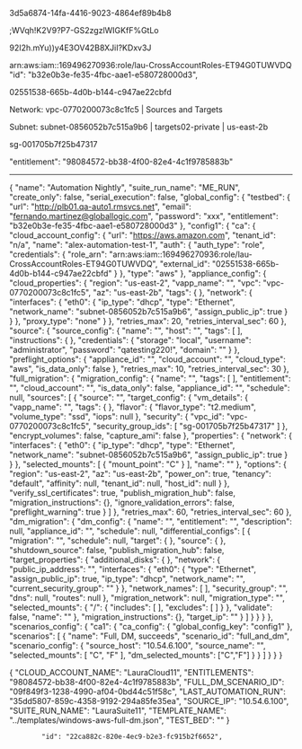 3d5a6874-14fa-4416-9023-4864ef89b4b8


;WVqh!K2V9?P7-GS2zgzlWIGKfF%GtLo

92I2h.mYu))y4E3OV42B8XJiI?KDxv3J

arn:aws:iam::169496270936:role/lau-CrossAccountRoles-ET94G0TUWVDQ
            "id": "b32e0b3e-fe35-4fbc-aae1-e580728000d3",

	
02551538-665b-4d0b-b144-c947ae22cbfd

Network: vpc-0770200073c8c1fc5 | Sources and Targets

Subnet: subnet-0856052b7c515a9b6 | targets02-private | us-east-2b

sg-001705b7f25b47317


"entitlement": "98084572-bb38-4f00-82e4-4c1f9785883b"



------------------------
{
  "name": "Automation Nightly",
  "suite_run_name": "ME_RUN",
  "create_only": false,
  "serial_execution": false,
  "global_config": {
    "testbed": {
      "url": "http://plb01.qa-auto1.rmsvcs.net",
      "email": "fernando.martinez@globallogic.com",
      "password": "xxx",
      "entitlement": "b32e0b3e-fe35-4fbc-aae1-e580728000d3"
    },
    "config1": {
      "ca": {
        "cloud_account_config": {
          "url": "https://aws.amazon.com",
          "tenant_id": "n/a",
          "name": "alex-automation-test-1",
          "auth": {
            "auth_type": "role",
            "credentials": {
              "role_arn": "arn:aws:iam::169496270936:role/lau-CrossAccountRoles-ET94G0TUWVDQ",
              "external_id": "02551538-665b-4d0b-b144-c947ae22cbfd"
            }
          },
          "type": "aws"
        },
        "appliance_config": {
          "cloud_properties": {
            "region": "us-east-2",
            "vapp_name": "",
            "vpc": "vpc-0770200073c8c1fc5",
            "az": "us-east-2b",
            "tags": {
            },
            "network": {
              "interfaces": {
                "eth0": {
                  "ip_type": "dhcp",
                  "type": "Ethernet",
                  "network_name": "subnet-0856052b7c515a9b6",
                  "assign_public_ip": true
                }
              }
            },
            "proxy_type": "none"
          }
        },
        "retries_max": 20,
        "retries_interval_sec": 60
      },
      "source": {
        "source_config": {
          "name": "",
          "host": "",
          "tags": [
          ],
          "instructions": {
          },
          "credentials": {
            "storage": "local",
            "username": "administrator",
            "password": "qatesting220!",
            "domain": ""
          }
        },
        "preflight_options": {
          "appliance_id": "",
          "cloud_account": "",
          "cloud_type": "aws",
          "is_data_only": false
        },
        "retries_max": 10,
        "retries_interval_sec": 30
      },
      "full_migration": {
        "migration_config": {
          "name": "",
          "tags": [
          ],
          "entitlement": "",
          "cloud_account": "",
          "is_data_only": false,
          "appliance_id": "",
          "schedule": null,
          "sources": [
            {
              "source": "",
              "target_config": {
                "vm_details": {
                  "vapp_name": "",
                  "tags": {
                  },
                  "flavor": {
                    "flavor_type": "t2.medium",
                    "volume_type": "ssd",
                    "iops": null
                  },
                  "security": {
                    "vpc_id": "vpc-0770200073c8c1fc5",
                    "security_group_ids": [
                      "sg-001705b7f25b47317"
                    ]
                  },
                  "encrypt_volumes": false,
                  "capture_ami": false
                },
                "properties": {
                  "network": {
                    "interfaces": {
                      "eth0": {
                        "ip_type": "dhcp",
                        "type": "Ethernet",
                        "network_name": "subnet-0856052b7c515a9b6",
                        "assign_public_ip": true
                      }
                    }
                  },
                  "selected_mounts": [
                    {
                      "mount_point": "C"
                    }
                  ],
                  "name": ""
                },
                "options": {
                  "region": "us-east-2",
                  "az": "us-east-2b",
                  "power_on": true,
                  "tenancy": "default",
                  "affinity": null,
                  "tenant_id": null,
                  "host_id": null
                }
              },
              "verify_ssl_certificates": true,
              "publish_migration_hub": false,
              "migration_instructions": {},
              "ignore_validation_errors": false,
              "preflight_warning": true
            }
          ]
        },
        "retries_max": 60,
        "retries_interval_sec": 60
      },
      "dm_migration": {
        "dm_config": {
          "name": "",
          "entitlement": "",
          "description": null,
          "appliance_id": "",
          "schedule": null,
          "differential_configs": [
            {
              "migration": "",
              "schedule": null,
              "target": {
              },
              "source": {
              },
              "shutdown_source": false,
              "publish_migration_hub": false,
              "target_properties": {
                "additional_disks": {
                },
                "network": {
                  "public_ip_address": "",
                  "interfaces": {
                    "eth0": {
                      "type": "Ethernet",
                      "assign_public_ip": true,
                      "ip_type": "dhcp",
                      "network_name": "",
                      "current_security_group": ""
                    }
                  },
                  "network_names": [
                  ],
                  "security_group": "",
                  "dns": null,
                  "routes": null
                },
                "migration_network": null,
                "migration_type": "",
                "selected_mounts": {
                  "/": {
                    "includes": [
                    ],
                    "excludes": [
                    ]
                  }
                },
                "validate": false,
                "name": ""
              },
              "migration_instructions": {},
              "target_ip": ""
            }
          ]
        }
      }
    }
  },
  "scenarios_config": {
    "ca1": {
      "ca_config": {
        "global_config_key": "config1"
      },
      "scenarios": [
        {
          "name": "Full, DM, succeeds",
          "scenario_id": "full_and_dm",
          "scenario_config": {
            "source_host": "10.54.6.100",
            "source_name": "",
            "selected_mounts": [
              "C", "F"
            ],
            "dm_selected_mounts": ["C","F"]
          }
        }
      ]
    }
  }
}


{
    "CLOUD_ACCOUNT_NAME": "LauraCloud11",
    "ENTITLEMENTS": "98084572-bb38-4f00-82e4-4c1f9785883b",
    "FULL_DM_SCENARIO_ID": "09f849f3-1238-4990-af04-0bd44c51f58c",
    "LAST_AUTOMATION_RUN": "35dd5807-859c-4358-9192-294a85fe35ea",
    "SOURCE_IP": "10.54.6.100",
    "SUITE_RUN_NAME": "LauraSuite11",
    "TEMPLATE_NAME": "../templates/windows-aws-full-dm.json",
    "TEST_BED": ""
}

            "id": "22ca882c-820e-4ec9-b2e3-fc915b2f6652",
